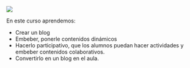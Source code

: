 ![](https://docs.google.com/drawings/d/e/2PACX-1vTCqRp_lUv6K8ZEptpSM4aeicreRCnC3Hc0IiPAWERQwTMv40WQhQ-S-c5bjURrEjG2W_GnfZ_6_OcI/pub?w=768&h=524)

En este curso aprendemos:

* Crear un blog
* Embeber, ponerle contenidos dinámicos
* Hacerlo participativo, que los alumnos puedan hacer actividades y embeber contenidos colaborativos. 
* Convertirlo en un blog en el aula.




